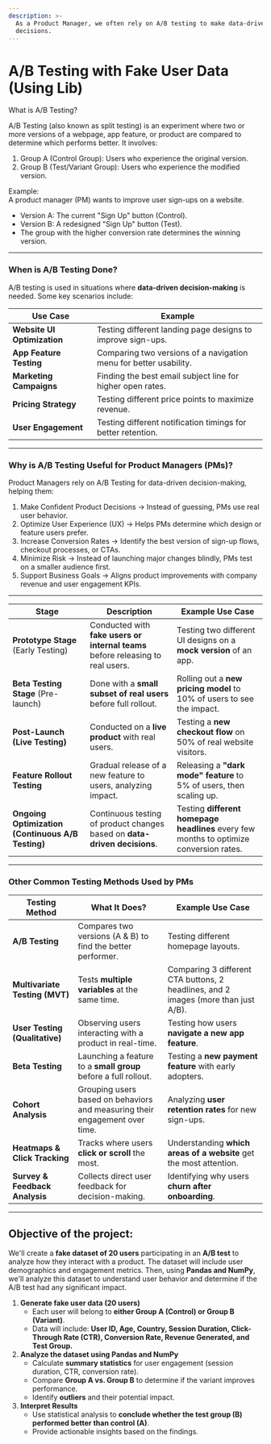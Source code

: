 ```yaml
---
description: >-
  As a Product Manager, we often rely on A/B testing to make data-driven
  decisions.
---
```


# A/B Testing with Fake User Data (Using Lib)

What is A/B Testing?

A/B Testing (also known as split testing) is an experiment where two or more versions of a webpage, app feature, or product are compared to determine which performs better. It involves:

1. Group A (Control Group): Users who experience the original version.
2. Group B (Test/Variant Group): Users who experience the modified version.

Example:\
A product manager (PM) wants to improve user sign-ups on a website.

* Version A: The current "Sign Up" button (Control).
* Version B: A redesigned "Sign Up" button (Test).
* The group with the higher conversion rate determines the winning version.

***

### **When is A/B Testing Done?**

A/B testing is used in situations where **data-driven decision-making** is needed. Some key scenarios include:

| **Use Case**                | **Example**                                                       |
| --------------------------- | ----------------------------------------------------------------- |
| **Website UI Optimization** | Testing different landing page designs to improve sign-ups.       |
| **App Feature Testing**     | Comparing two versions of a navigation menu for better usability. |
| **Marketing Campaigns**     | Finding the best email subject line for higher open rates.        |
| **Pricing Strategy**        | Testing different price points to maximize revenue.               |
| **User Engagement**         | Testing different notification timings for better retention.      |

***

### **Why is A/B Testing Useful for Product Managers (PMs)?**

Product Managers rely on A/B Testing for data-driven decision-making, helping them:

1. Make Confident Product Decisions → Instead of guessing, PMs use real user behavior.
2. Optimize User Experience (UX) → Helps PMs determine which design or feature users prefer.
3. Increase Conversion Rates → Identify the best version of sign-up flows, checkout processes, or CTAs.
4. Minimize Risk → Instead of launching major changes blindly, PMs test on a smaller audience first.
5. Support Business Goals → Aligns product improvements with company revenue and user engagement KPIs.

***

| S**tage**                                         | **Description**                                                                 | **Example Use Case**                                                                    |
| ------------------------------------------------- | ------------------------------------------------------------------------------- | --------------------------------------------------------------------------------------- |
| **Prototype Stage** (Early Testing)               | Conducted with **fake users or internal teams** before releasing to real users. | Testing two different UI designs on a **mock version** of an app.                       |
| **Beta Testing Stage** (Pre-launch)               | Done with a **small subset of real users** before full rollout.                 | Rolling out a **new pricing model** to 10% of users to see the impact.                  |
| **Post-Launch (Live Testing)**                    | Conducted on a **live product** with real users.                                | Testing a **new checkout flow** on 50% of real website visitors.                        |
| **Feature Rollout Testing**                       | Gradual release of a new feature to users, analyzing impact.                    | Releasing a **"dark mode" feature** to 5% of users, then scaling up.                    |
| **Ongoing Optimization (Continuous A/B Testing)** | Continuous testing of product changes based on **data-driven decisions**.       | Testing **different homepage headlines** every few months to optimize conversion rates. |

***

### **Other Common Testing Methods Used by PMs**

| **Testing Method**             | **What It Does?**                                                           | **Example Use Case**                                                               |
| ------------------------------ | --------------------------------------------------------------------------- | ---------------------------------------------------------------------------------- |
| **A/B Testing**                | Compares two versions (A & B) to find the better performer.                 | Testing different homepage layouts.                                                |
| **Multivariate Testing (MVT)** | Tests **multiple variables** at the same time.                              | Comparing 3 different CTA buttons, 2 headlines, and 2 images (more than just A/B). |
| **User Testing (Qualitative)** | Observing users interacting with a product in real-time.                    | Testing how users **navigate a new app feature**.                                  |
| **Beta Testing**               | Launching a feature to a **small group** before a full rollout.             | Testing a **new payment feature** with early adopters.                             |
| **Cohort Analysis**            | Grouping users based on behaviors and measuring their engagement over time. | Analyzing **user retention rates** for new sign-ups.                               |
| **Heatmaps & Click Tracking**  | Tracks where users **click or scroll** the most.                            | Understanding **which areas of a website** get the most attention.                 |
| **Survey & Feedback Analysis** | Collects direct user feedback for decision-making.                          | Identifying why users **churn after onboarding**.                                  |

***

## Objective of the project:

We'll create a **fake dataset of 20 users** participating in an **A/B test** to analyze how they interact with a product. The dataset will include user demographics and engagement metrics. Then, using **Pandas and NumPy**, we'll analyze this dataset to understand user behavior and determine if the A/B test had any significant impact.

1. **Generate fake user data (20 users)**
   * Each user will belong to **either Group A (Control) or Group B (Variant)**.
   * Data will include: **User ID, Age, Country, Session Duration, Click-Through Rate (CTR), Conversion Rate, Revenue Generated, and Test Group.**
2. **Analyze the dataset using Pandas and NumPy**
   * Calculate **summary statistics** for user engagement (session duration, CTR, conversion rate).
   * Compare **Group A vs. Group B** to determine if the variant improves performance.
   * Identify **outliers** and their potential impact.
3. **Interpret Results**
   * Use statistical analysis to **conclude whether the test group (B) performed better than control (A)**.
   * Provide actionable insights based on the findings.
